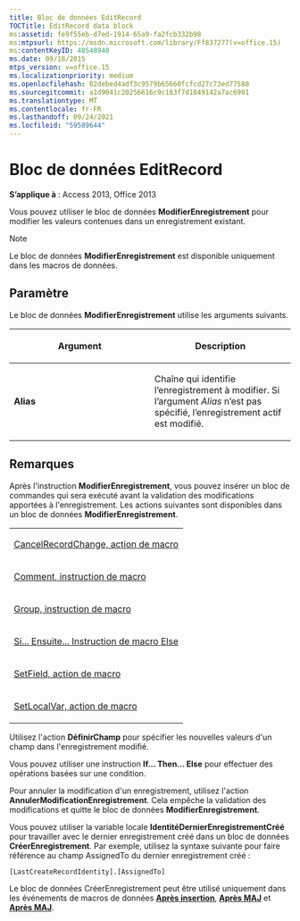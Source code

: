 ```yaml
---
title: Bloc de données EditRecord
TOCTitle: EditRecord data block
ms:assetid: fe9f55eb-d7ed-1914-65a9-fa2fcb332b98
ms:mtpsurl: https://msdn.microsoft.com/library/Ff837277(v=office.15)
ms:contentKeyID: 48548940
ms.date: 09/18/2015
mtps_version: v=office.15
ms.localizationpriority: medium
ms.openlocfilehash: 02debed4adf3c9579b65660fcfcd27c73ed77588
ms.sourcegitcommit: a1d9041c20256616c9c183f7d1049142a7ac6991
ms.translationtype: MT
ms.contentlocale: fr-FR
ms.lasthandoff: 09/24/2021
ms.locfileid: "59589644"
---
```

# <a name="editrecord-data-block"></a>Bloc de données EditRecord

**S’applique à** : Access 2013, Office 2013

Vous pouvez utiliser le bloc de données **ModifierEnregistrement** pour modifier les valeurs contenues dans un enregistrement existant.

> [!NOTE]
> Le bloc de données **ModifierEnregistrement** est disponible uniquement dans les macros de données.


## <a name="setting"></a>Paramètre

Le bloc de données **ModifierEnregistrement** utilise les arguments suivants.

<table>
<colgroup>
<col style="width: 50%" />
<col style="width: 50%" />
</colgroup>
<thead>
<tr class="header">
<th><p>Argument</p></th>
<th><p>Description</p></th>
</tr>
</thead>
<tbody>
<tr class="odd">
<td><p><strong>Alias</strong></p></td>
<td><p>Chaîne qui identifie l’enregistrement à modifier. Si l’argument <em>Alias</em> n’est pas spécifié, l’enregistrement actif est modifié.</p></td>
</tr>
</tbody>
</table>

## <a name="remarks"></a>Remarques

Après l'instruction **ModifierEnregistrement**, vous pouvez insérer un bloc de commandes qui sera exécuté avant la validation des modifications apportées à l'enregistrement. Les actions suivantes sont disponibles dans un bloc de données **ModifierEnregistrement**.

<table>
<colgroup>
<col style="width: 100%" />
</colgroup>
<tbody>
<tr class="odd">
<td><p><a href="cancelrecordchange-macro-action.md">CancelRecordChange, action de macro</a></p></td>
</tr>
<tr class="even">
<td><p><a href="comment-macro-statement.md">Comment, instruction de macro</a></p></td>
</tr>
<tr class="odd">
<td><p><a href="group-macro-statement.md">Group, instruction de macro</a></p></td>
</tr>
<tr class="even">
<td><p><a href="if-then-else-macro-block.md">Si... Ensuite... Instruction de macro Else</a></p></td>
</tr>
<tr class="odd">
<td><p><a href="setfield-macro-action.md">SetField, action de macro</a></p></td>
</tr>
<tr class="even">
<td><p><a href="setlocalvar-macro-action.md">SetLocalVar, action de macro</a></p></td>
</tr>
</tbody>
</table>

Utilisez l'action **DéfinirChamp** pour spécifier les nouvelles valeurs d'un champ dans l'enregistrement modifié.

Vous pouvez utiliser une instruction **If... Then... Else** pour effectuer des opérations basées sur une condition.

Pour annuler la modification d'un enregistrement, utilisez l'action **AnnulerModificationEnregistrement**. Cela empêche la validation des modifications et quitte le bloc de données **ModifierEnregistrement**.

Vous pouvez utiliser la variable locale **IdentitéDernierEnregistrementCréé** pour travailler avec le dernier enregistrement créé dans un bloc de données **CréerEnregistrement**. Par exemple, utilisez la syntaxe suivante pour faire référence au champ AssignedTo du dernier enregistrement créé :

`[LastCreateRecordIdentity].[AssignedTo]`

Le bloc de données CréerEnregistrement peut être utilisé uniquement dans les événements de macros de données **[Après insertion](after-insert-macro-event.md)**, **[Après MAJ](after-update-macro-event.md)** et **[Après MAJ](after-update-macro-event.md)**.

